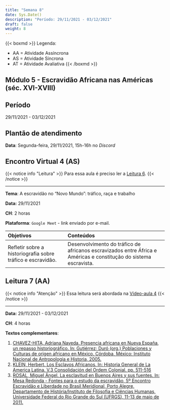 ```yaml
---
title: "Semana 8"
date: Sys.Date()
description: "Período: 29/11/2021 - 03/12/2021"
draft: false
weight: 8
---
```


{{< boxmd >}}
Legenda: 
- AA = Atividade Assíncrona
- AS = Atividade Síncrona
- AT = Atividade Avaliativa
{{< /boxmd >}}

## Módulo 5 - Escravidão Africana nas Américas (séc. XVI-XVIII)

## Período

29/11/2021 - 03/12/2021

## Plantão de atendimento

**Data**: Segunda-feira, 29/11/2021, 15h-16h no *Discord*

## Encontro Virtual 4 (AS)

{{< notice info "Leitura" >}}
Para essa aula é preciso ler a [Leitura 6](https://cclhm0057.netlify.app/semanal/sem7/#leitura-6-aa).
{{< /notice >}}

***

**Tema**: A escravidão no “Novo Mundo”: tráfico, raça e trabalho

**Data:**  29/11/2021

**CH**: 2 horas

**Plataforma**: `Google Meet` - link enviado por e-mail.

| Objetivos           | Conteúdos         |
|:--------------------|:------------------|
| Refletir sobre a historiografia sobre tráfico e escravidão. | Desenvolvimento do tráfico de africanos escravizados entre África e Américas e constitução do sistema escravista. |

## Leitura 7 (AA)

{{< notice info "Atenção" >}}
Essa leitura será abordada na [Vídeo-aula 4](https://cclhm0057.netlify.app/semanal/sem9/#v%C3%ADdeo-aula-4-aa)
{{< /notice >}}

***

**Data:**  29/11/2021 - 03/12/2021

**CH**: 4 horas

**Textos complementares**:

1. [CHAVEZ-HITA, Adriana Naveda. Presencia africana en Nueva España, un repasso historiográfico. In: Gutiérrez; Duró (org.) Poblaciones y Culturas de origen africano en México. Córdoba, México: Instituto Nacional de Antropologia e Historia, 2005.](https://ericbrasiln.github.io/cclhm0057_ihl/textos/mod_5/chaves-hita.pdf)
2. [KLEIN, Herbert. Los Esclavos Africanos. In: Historia General de La America Latina. V.3 Consolidación del Ordem Colonial. pp. 511-516](https://ericbrasiln.github.io/cclhm0057_ihl/textos/mod_5/klein.pdf)
3. [ROSAL, Miguel Ángel. La esclavitud en Buenos Aires y sus fuentes. In: Mesa Redonda - Fontes para o estudo da escravidão, 5º Encontro Escravidão e Liberdade no Brasil Meridional, Porto Alegre, Departamento de História/Instituto de Filosofia e Ciências Humanas, Universidade Federal do Rio Grande do Sul (UFRGS), 11-13 de maio de 2011.](https://ericbrasiln.github.io/cclhm0057_ihl/textos/mod_5/rosal.pdf)
